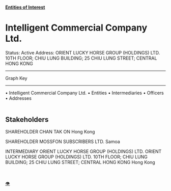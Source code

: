 #### [Entities of Interest](/list.html)
<link rel="stylesheet" type="text/css" href="../../assets/style.css">

<style>
body{background-image:url("http://eoi-graphs.s3-website-eu-west-1.amazonaws.com/Intelligent_Commercial_Company_Ltd..png");background-repeat: no-repeat;background-size: contain;}
.markdown>p>span{background-color: white;}
</style>

# Intelligent Commercial Company Ltd.
<span>Status: Active
Address: ORIENT LUCKY HORSE GROUP (HOLDINGS) LTD. 10TH FLOOR; CHIU LUNG BUILDING; 25 CHIU LUNG STREET; CENTRAL HONG KONG
</span>

---



<div class="legend">
Graph Key
<hr>
<span class="focus">• Intelligent Commercial Company Ltd.</span>
<span class="entity">• Entities</span>
<span class="intermediary">• Intermediaries</span>
<span class="officer">• Officers</span>
<span class="address">• Addresses</span>
</div><br>


## Stakeholders
<span>SHAREHOLDER
CHAN TAK ON
Hong Kong
</span>

<span>SHAREHOLDER
MOSSFON SUBSCRIBERS LTD.
Samoa
</span>

<span>INTERMEDIARY
ORIENT LUCKY HORSE GROUP (HOLDINGS) LTD.
ORIENT LUCKY HORSE GROUP (HOLDINGS) LTD. 10TH FLOOR; CHIU LUNG BUILDING; 25 CHIU LUNG STREET; CENTRAL HONG KONG
Hong Kong
</span>


<br><br><a class="contribute_button" href="Readme.md">👁</a>